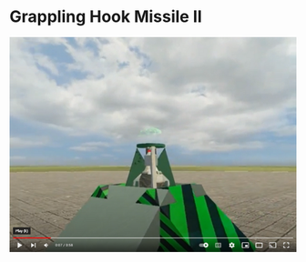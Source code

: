 # Grappling Hook Missile II

[![Watch the video](https://github.com/TimIsabella/Gmod-GrapplingHookMissileII/blob/main/GHM2.png)](https://www.youtube.com/watch?v=TLGAMafd4WQ)

